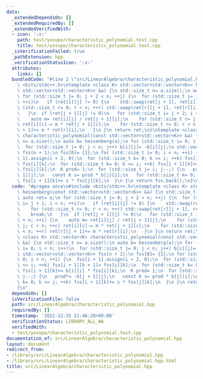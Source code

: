 ```yaml
---
data:
  _extendedDependsOn: []
  _extendedRequiredBy: []
  _extendedVerifiedWith:
  - icon: ':x:'
    path: test/yosupo/characteristic_polynomial.test.cpp
    title: test/yosupo/characteristic_polynomial.test.cpp
  _isVerificationFailed: true
  _pathExtension: hpp
  _verificationStatusIcon: ':x:'
  attributes:
    links: []
  bundledCode: "#line 2 \"src/LinearAlgebra/characteristic_polynomial.hpp\"\n#include\
    \ <bits/stdc++.h>\ntemplate <class K> std::vector<std::vector<K>> hessenberg(const\
    \ std::vector<std::vector<K>> &a) {\n std::size_t n= a.size();\n auto ret= a;\n\
    \ for (std::size_t j= 0; j + 2 < n; ++j) {\n  for (std::size_t i= j + 1; i < n;\
    \ ++i)\n   if (ret[i][j] != 0) {\n    std::swap(ret[j + 1], ret[i]);\n    for\
    \ (std::size_t r= 0; r < n; ++r) std::swap(ret[r][j + 1], ret[r][i]);\n    break;\n\
    \   }\n  if (ret[j + 1][j] != 0)\n   for (std::size_t i= j + 2; i < n; ++i) {\n\
    \    auto m= ret[i][j] / ret[j + 1][j];\n    for (std::size_t c= j; c < n; ++c)\
    \ ret[i][c]-= m * ret[j + 1][c];\n    for (std::size_t r= 0; r < n; ++r) ret[r][j\
    \ + 1]+= m * ret[r][i];\n   }\n }\n return ret;\n}\ntemplate <class K> std::vector<K>\
    \ characteristic_polynomial(const std::vector<std::vector<K>> &a) {\n std::size_t\
    \ n= a.size();\n auto b= hessenberg(a);\n for (std::size_t i= 0; i < n; i++)\n\
    \  for (std::size_t j= 0; j < n; j++) b[i][j]= -b[i][j];\n std::vector<std::vector<K>>\
    \ fss(n + 1);\n fss[0]= {1};\n for (std::size_t i= 0; i < n; ++i) {\n  fss[i +\
    \ 1].assign(i + 2, 0);\n  for (std::size_t k= 0; k <= i; ++k) fss[i + 1][k + 1]=\
    \ fss[i][k];\n  for (std::size_t k= 0; k <= i; ++k) fss[i + 1][k]+= b[i][i] *\
    \ fss[i][k];\n  K prod= 1;\n  for (std::size_t j= i; j--;) {\n   prod*= -b[j +\
    \ 1][j];\n   const K s= prod * b[j][i];\n   for (std::size_t k= 0; k <= j; ++k)\
    \ fss[i + 1][k]+= s * fss[j][k];\n  }\n }\n return fss.back();\n}\n"
  code: "#pragma once\n#include <bits/stdc++.h>\ntemplate <class K> std::vector<std::vector<K>>\
    \ hessenberg(const std::vector<std::vector<K>> &a) {\n std::size_t n= a.size();\n\
    \ auto ret= a;\n for (std::size_t j= 0; j + 2 < n; ++j) {\n  for (std::size_t\
    \ i= j + 1; i < n; ++i)\n   if (ret[i][j] != 0) {\n    std::swap(ret[j + 1], ret[i]);\n\
    \    for (std::size_t r= 0; r < n; ++r) std::swap(ret[r][j + 1], ret[r][i]);\n\
    \    break;\n   }\n  if (ret[j + 1][j] != 0)\n   for (std::size_t i= j + 2; i\
    \ < n; ++i) {\n    auto m= ret[i][j] / ret[j + 1][j];\n    for (std::size_t c=\
    \ j; c < n; ++c) ret[i][c]-= m * ret[j + 1][c];\n    for (std::size_t r= 0; r\
    \ < n; ++r) ret[r][j + 1]+= m * ret[r][i];\n   }\n }\n return ret;\n}\ntemplate\
    \ <class K> std::vector<K> characteristic_polynomial(const std::vector<std::vector<K>>\
    \ &a) {\n std::size_t n= a.size();\n auto b= hessenberg(a);\n for (std::size_t\
    \ i= 0; i < n; i++)\n  for (std::size_t j= 0; j < n; j++) b[i][j]= -b[i][j];\n\
    \ std::vector<std::vector<K>> fss(n + 1);\n fss[0]= {1};\n for (std::size_t i=\
    \ 0; i < n; ++i) {\n  fss[i + 1].assign(i + 2, 0);\n  for (std::size_t k= 0; k\
    \ <= i; ++k) fss[i + 1][k + 1]= fss[i][k];\n  for (std::size_t k= 0; k <= i; ++k)\
    \ fss[i + 1][k]+= b[i][i] * fss[i][k];\n  K prod= 1;\n  for (std::size_t j= i;\
    \ j--;) {\n   prod*= -b[j + 1][j];\n   const K s= prod * b[j][i];\n   for (std::size_t\
    \ k= 0; k <= j; ++k) fss[i + 1][k]+= s * fss[j][k];\n  }\n }\n return fss.back();\n\
    }\n"
  dependsOn: []
  isVerificationFile: false
  path: src/LinearAlgebra/characteristic_polynomial.hpp
  requiredBy: []
  timestamp: '2022-12-31 21:46:20+09:00'
  verificationStatus: LIBRARY_ALL_WA
  verifiedWith:
  - test/yosupo/characteristic_polynomial.test.cpp
documentation_of: src/LinearAlgebra/characteristic_polynomial.hpp
layout: document
redirect_from:
- /library/src/LinearAlgebra/characteristic_polynomial.hpp
- /library/src/LinearAlgebra/characteristic_polynomial.hpp.html
title: src/LinearAlgebra/characteristic_polynomial.hpp
---
```

